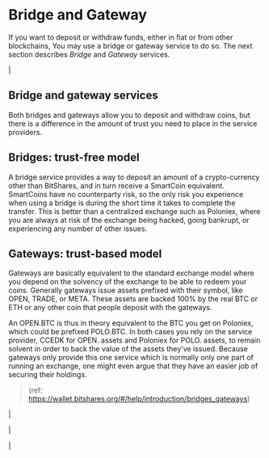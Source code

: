 # Bridge and Gateway

If you want to deposit or withdraw funds, either in fiat or from other
blockchains, You may use a bridge or gateway service to do so. The next
section describes *Bridge* and *Gateway* services.

| 

## Bridge and gateway services

Both bridges and gateways allow you to deposit and withdraw coins, but
there is a difference in the amount of trust you need to place in the
service providers.

## Bridges: trust-free model

A bridge service provides a way to deposit an amount of a
crypto-currency other than BitShares, and in turn receive a SmartCoin
equivalent. SmartCoins have no counterparty risk, so the only risk you
experience when using a bridge is during the short time it takes to
complete the transfer. This is better than a centralized exchange such
as Poloniex, where you are always at risk of the exchange being hacked,
going bankrupt, or experiencing any number of other issues.

## Gateways: trust-based model

Gateways are basically equivalent to the standard exchange model where
you depend on the solvency of the exchange to be able to redeem your
coins. Generally gateways issue assets prefixed with their symbol, like
OPEN, TRADE, or META. These assets are backed 100% by the real BTC or
ETH or any other coin that people deposit with the gateways.

An OPEN.BTC is thus in theory equivalent to the BTC you get on Poloniex,
which could be prefixed POLO.BTC. In both cases you rely on the service
provider, CCEDK for OPEN. assets and Poloniex for POLO. assets, to
remain solvent in order to back the value of the assets they\'ve issued.
Because gateways only provide this one service which is normally only
one part of running an exchange, one might even argue that they have an
easier job of securing their holdings.

> (ref:
> <https://wallet.bitshares.org/#/help/introduction/bridges_gateways>)

| 

| 

| 
